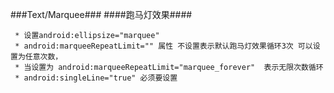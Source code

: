 ###Text/Marquee###
####跑马灯效果####
	
	 * 设置android:ellipsize="marquee"
	 * android:marqueeRepeatLimit="" 属性 不设置表示默认跑马灯效果循环3次 可以设置为任意次数，
	 * 当设置为 android:marqueeRepeatLimit="marquee_forever"  表示无限次数循环
	 * android:singleLine="true" 必须要设置